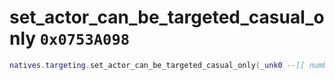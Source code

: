 # set_actor_can_be_targeted_casual_only `0x0753A098`

```lua
natives.targeting.set_actor_can_be_targeted_casual_only(_unk0 --[[ number ]], _unk1 --[[ number ]])
```